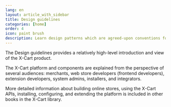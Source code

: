 ```yaml
---
lang: en
layout: article_with_sidebar
title: Design guidelines
categories: [home]
order: 4
icon: paint brush
description: Learn design patterns which are agreed-upon conventions for creating UI features and interactions.
---
```


The Design guidelines provides a relatively high-level introduction and view of the X-Cart  product.

The X-Cart  platform and components are explained from the perspective of several audiences: merchants, web store developers (frontend developers), extension developers, system admins, installers, and integrators.

More detailed information about building online stores, using the X-Cart  APIs, installing, configuring, and extending the platform is included in other books in the X-Cart  library.